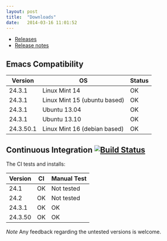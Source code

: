 ```yaml
---
layout: post
title:  "Downloads"
date:   2014-03-16 11:01:52
---
```


- [Releases](https://github.com/org-trello/org-trello/releases)
- [Release notes](https://raw.github.com/org-trello/org-trello/master/release-notes.md)

## Emacs Compatibility

Version   | OS                           | Status
----------|------------------------------|---------
24.3.1    | Linux Mint 14                | OK
24.3.1    | Linux Mint 15 (ubuntu based) | OK
24.3.1    | Ubuntu 13.04                 | OK
24.3.1    | Ubuntu 13.10                 | OK
24.3.50.1 | Linux Mint 16 (debian based) | OK

## Continuous Integration <a href="https://travis-ci.org/org-trello/org-trello"><img src="https://travis-ci.org/org-trello/org-trello.png?branch=master" alt="Build Status"></a>

The CI tests and installs:

Version | CI | Manual Test
--------|----|--------
24.1    | OK | Not tested
24.2    | OK | Not tested
24.3.1  | OK | OK
24.3.50 | OK | OK


*Note* Any feedback regarding the untested versions is welcome.
